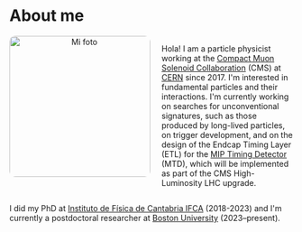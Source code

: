# About me

<div style="display: flex; align-items: flex-start; justify-content: space-between;">
  <div style="flex: 1; text-align: center; margin-right: 20px;">
    <img src="https://github.com/user-attachments/assets/27a39471-27a9-4293-9370-751ba01472aa" alt="Mi foto" width="250" style="border-radius: 10px;">
  </div>
  <div style="flex: 2;">
      <p>
      Hola! I am a particle physicist working at the <a href="https://cmsexperiment.web.cern.ch/collaboration" target="_blank">Compact Muon Solenoid Collaboration</a> (CMS) at <a href="https://home.cern" target="_blank">CERN</a> since 2017. I'm interested in fundamental particles and their interactions. I'm currently working on searches for unconventional signatures, such as those produced by long-lived particles, on trigger development, and on the design of the Endcap Timing Layer (ETL) for the <a href="https://cms.cern/news/new-precision-timing-detector-cms-hl-lhc-upgrade" target="_blank">MIP Timing Detector</a> (MTD), which will be implemented as part of the CMS High-Luminosity LHC upgrade.
    </p>
  </div>
</div>

I did my PhD at [Instituto de Física de Cantabria IFCA](https://ifca.unican.es/) (2018-2023) and I'm currently a postdoctoral researcher at [Boston University](https://www.bu.edu/) (2023–present).
